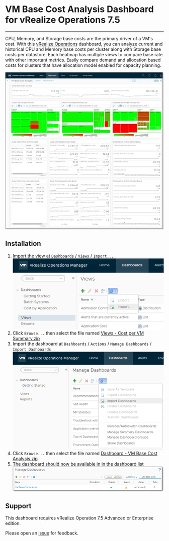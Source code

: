 # VM Base Cost Analysis Dashboard for vRealize Operations 7.5
---------

CPU, Memory, and Storage base costs are the primary driver of a VM's cost.  With this [vRealize Operations](https://www.vmware.com/products/vrealize-operations.html) dashboard, you can analyze current and historical CPU and Memory base costs per cluster along with Storage base costs per datastore.  Each heatmap has multiple views to compare base rate with other important metrics.  Easily compare demand and allocation based costs for clusters that have allocation model enabled for capacity planning.

![VM Base Cost Analysis Dashboard](https://raw.githubusercontent.com/notoriousbdg/vrops-dashboard-vm_base_cost_analysis/master/Dashboard.png)


## Installation
1. Import the view at `Dashboards` / `Views` / `Import...`  
![Import View](https://raw.githubusercontent.com/notoriousbdg/vrops-dashboard-vm_base_cost_analysis/master/Import_View.png)
2. Click `Browse...` then select the file named [Views - Cost per VM Summary.zip](https://github.com/notoriousbdg/vrops-dashboard-vm_base_cost_analysis/raw/master/Views%20-%20Cost%20per%20VM%20Summary.zip)
3. Import the dashboard at `Dashboards` / `Actions` / `Manage Dashboards` / `Import Dashboards`  
![Import Dashboard](https://raw.githubusercontent.com/notoriousbdg/vrops-dashboard-vm_base_cost_analysis/master/Import_Dashboard.png)
4. Click `Browse...` then select the file named [Dashboard - VM Base Cost Analysis.zip](https://github.com/notoriousbdg/vrops-dashboard-vm_base_cost_analysis/raw/master/Dashboard%20-%20VM%20Base%20Cost%20Analysis.zip)
5. The dashboard should now be available in in the dashboard list  
![Dashboard List](https://raw.githubusercontent.com/notoriousbdg/vrops-dashboard-vm_base_cost_analysis/master/Dashboard_List.png)


## Support
This dashboard requires vRealize Operation 7.5 Advanced or Enterprise edition.

Please open an [issue](https://github.com/notoriousbdg/vrops-dashboard-vm_base_cost_analysis/issues) for feedback.
